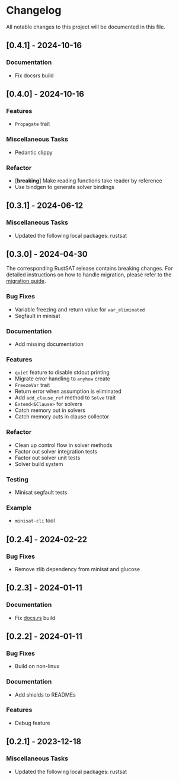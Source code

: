 # Changelog

All notable changes to this project will be documented in this file.

## [0.4.1] - 2024-10-16

### Documentation

- Fix docsrs build

<!-- generated by git-cliff -->
## [0.4.0] - 2024-10-16

### Features

- `Propagate` trait

### Miscellaneous Tasks

- Pedantic clippy

### Refactor

- [**breaking**] Make reading functions take reader by reference
- Use bindgen to generate solver bindings

<!-- generated by git-cliff -->
## [0.3.1] - 2024-06-12

### Miscellaneous Tasks

- Updated the following local packages: rustsat

<!-- generated by git-cliff -->
## [0.3.0] - 2024-04-30

The corresponding RustSAT release contains breaking changes. For detailed
instructions on how to handle migration, please refer to the [migration
guide](https://github.com/chrjabs/rustsat/blob/main/docs/0-5-0-migration-guide.md).

### Bug Fixes

- Variable freezing and return value for `var_eliminated`
- Segfault in minisat

### Documentation

- Add missing documentation

### Features

- `quiet` feature to disable stdout printing
- Migrate error handling to `anyhow` create
- `FreezeVar` trait
- Return error when assumption is eliminated
- Add `add_clause_ref` method to `Solve` trait
- `Extend<&Clause>` for solvers
- Catch memory out in solvers
- Catch memory outs in clause collector

### Refactor

- Clean up control flow in solver methods
- Factor out solver integration tests
- Factor out solver unit tests
- Solver build system

### Testing

- Minisat segfault tests

### Example

- `minisat-cli` tool

<!-- generated by git-cliff -->
## [0.2.4] - 2024-02-22

### Bug Fixes

- Remove zlib dependency from minisat and glucose

<!-- generated by git-cliff -->
<!-- generated by git-cliff -->
## [0.2.3] - 2024-01-11

### Documentation

- Fix [docs.rs](https://docs.rs/rustsat-minisat) build

## [0.2.2] - 2024-01-11

### Bug Fixes

- Build on non-linux

### Documentation

- Add shields to READMEs

### Features

- Debug feature

<!-- generated by git-cliff -->
## [0.2.1] - 2023-12-18

### Miscellaneous Tasks

- Updated the following local packages: rustsat

<!-- generated by git-cliff -->
